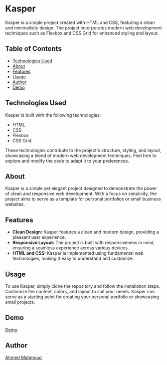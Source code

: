 # Kasper

Kasper is a simple project created with HTML and CSS, featuring a clean and minimalistic design. The project incorporates modern web development techniques such as Flexbox and CSS Grid for enhanced styling and layout.

## Table of Contents

- [Technologies Used](#technologies-used)
- [About](#about)
- [Features](#features)
- [Usage](#usage)
- [Author](#Author)
- [Demo](#Demo)


## Technologies Used

Kasper is built with the following technologies:

- HTML
- CSS
- Flexbox
- CSS Grid

These technologies contribute to the project's structure, styling, and layout, showcasing a blend of modern web development techniques. Feel free to explore and modify the code to adapt it to your preferences.



## About
Kasper is a simple yet elegant project designed to demonstrate the power of clean and responsive web development. With a focus on simplicity, the project aims to serve as a template for personal portfolios or small business websites.

## Features

- **Clean Design:** Kasper features a clean and modern design, providing a pleasant user experience.
- **Responsive Layout:** The project is built with responsiveness in mind, ensuring a seamless experience across various devices.
- **HTML and CSS:** Kasper is implemented using fundamental web technologies, making it easy to understand and customize.

## Usage

To use Kasper, simply clone the repository and follow the installation steps. Customize the content, colors, and layout to suit your needs. Kasper can serve as a starting point for creating your personal portfolio or showcasing small projects.

  ## Demo
[Demo](https://ahmedmahmoudmmd.github.io/Html-CSS-Template-Two/)

  ## Author

[Ahmed Mahmoud](https://www.linkedin.com/in/ahmedmahmoud-mmd-profile)



